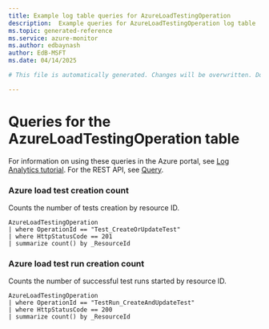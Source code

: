 ```yaml
---
title: Example log table queries for AzureLoadTestingOperation
description:  Example queries for AzureLoadTestingOperation log table
ms.topic: generated-reference
ms.service: azure-monitor
ms.author: edbaynash
author: EdB-MSFT
ms.date: 04/14/2025

# This file is automatically generated. Changes will be overwritten. Do not change this file directly. 

---
```


# Queries for the AzureLoadTestingOperation table

For information on using these queries in the Azure portal, see [Log Analytics tutorial](/azure/azure-monitor/logs/log-analytics-tutorial). For the REST API, see [Query](/azure/azure-monitor/logs/api/overview).


### Azure load test creation count  


Counts the number of tests creation by resource ID.  

```query
AzureLoadTestingOperation
| where OperationId == "Test_CreateOrUpdateTest"
| where HttpStatusCode == 201
| summarize count() by _ResourceId
```



### Azure load test run creation count  


Counts the number of successful test runs started by resource ID.  

```query
AzureLoadTestingOperation
| where OperationId == "TestRun_CreateAndUpdateTest"
| where HttpStatusCode == 200
| summarize count() by _ResourceId
```


